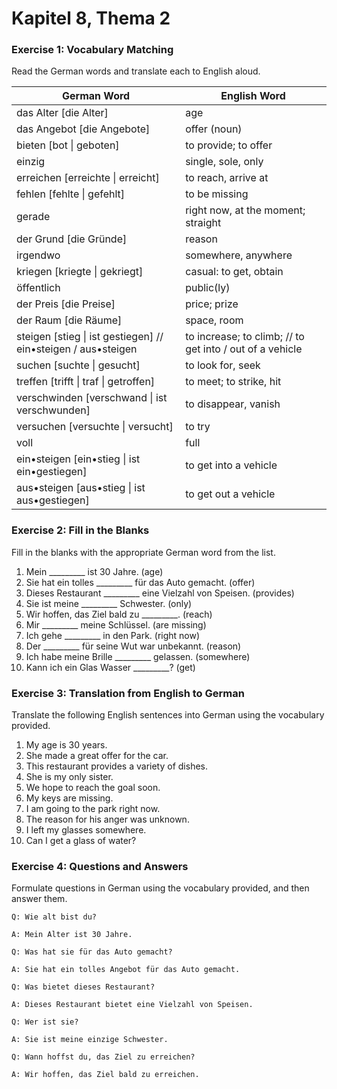 # Kapitel 8, Thema 2

### Exercise 1: Vocabulary Matching

Read the German words and translate each to English aloud.

| German Word                                                    | English Word                                             |
| -------------------------------------------------------------- | -------------------------------------------------------- |
| das Alter \[die Alter]                                         | age                                                      |
| das Angebot \[die Angebote]                                    | offer (noun)                                             |
| bieten \[bot \| geboten]                                       | to provide; to offer                                     |
| einzig                                                         | single, sole, only                                       |
| erreichen \[erreichte \| erreicht]                             | to reach, arrive at                                      |
| fehlen \[fehlte \| gefehlt]                                    | to be missing                                            |
| gerade                                                         | right now, at the moment; straight                       |
| der Grund \[die Gründe]                                        | reason                                                   |
| irgendwo                                                       | somewhere, anywhere                                      |
| kriegen \[kriegte \| gekriegt]                                 | casual: to get, obtain                                   |
| öffentlich                                                     | public(ly)                                               |
| der Preis \[die Preise]                                        | price; prize                                             |
| der Raum \[die Räume]                                          | space, room                                              |
| steigen \[stieg \| ist gestiegen] // ein•steigen / aus•steigen | to increase; to climb; // to get into / out of a vehicle |
| suchen \[suchte \| gesucht]                                    | to look for, seek                                        |
| treffen \[trifft \| traf \| getroffen]                         | to meet; to strike, hit                                  |
| verschwinden \[verschwand \| ist verschwunden]                 | to disappear, vanish                                     |
| versuchen \[versuchte \| versucht]                             | to try                                                   |
| voll                                                           | full                                                     |
| ein•steigen \[ein•stieg \| ist ein•gestiegen]                  | to get into a vehicle                                    |
| aus•steigen \[aus•stieg \| ist aus•gestiegen]                  | to get out a vehicle                                     |

### Exercise 2: Fill in the Blanks

Fill in the blanks with the appropriate German word from the list.

1. Mein \_\_\_\_\_\_\_\_\_ ist 30 Jahre. (age)
2. Sie hat ein tolles \_\_\_\_\_\_\_\_\_ für das Auto gemacht. (offer)
3. Dieses Restaurant \_\_\_\_\_\_\_\_\_ eine Vielzahl von Speisen. (provides)
4. Sie ist meine \_\_\_\_\_\_\_\_\_ Schwester. (only)
5. Wir hoffen, das Ziel bald zu \_\_\_\_\_\_\_\_\_. (reach)
6. Mir \_\_\_\_\_\_\_\_\_ meine Schlüssel. (are missing)
7. Ich gehe \_\_\_\_\_\_\_\_\_ in den Park. (right now)
8. Der \_\_\_\_\_\_\_\_\_ für seine Wut war unbekannt. (reason)
9. Ich habe meine Brille \_\_\_\_\_\_\_\_\_ gelassen. (somewhere)
10. Kann ich ein Glas Wasser \_\_\_\_\_\_\_\_\_? (get)

### Exercise 3: Translation from English to German

Translate the following English sentences into German using the vocabulary provided.

1. My age is 30 years.
2. She made a great offer for the car.
3. This restaurant provides a variety of dishes.
4. She is my only sister.
5. We hope to reach the goal soon.
6. My keys are missing.
7. I am going to the park right now.
8. The reason for his anger was unknown.
9. I left my glasses somewhere.
10. Can I get a glass of water?

### Exercise 4: Questions and Answers

Formulate questions in German using the vocabulary provided, and then answer them.

`Q: Wie alt bist du?`&#x20;

`A: Mein Alter ist 30 Jahre.`

`Q: Was hat sie für das Auto gemacht?`&#x20;

`A: Sie hat ein tolles Angebot für das Auto gemacht.`

`Q: Was bietet dieses Restaurant?`&#x20;

`A: Dieses Restaurant bietet eine Vielzahl von Speisen.`

`Q: Wer ist sie?`&#x20;

`A: Sie ist meine einzige Schwester.`

`Q: Wann hoffst du, das Ziel zu erreichen?`&#x20;

`A: Wir hoffen, das Ziel bald zu erreichen.`

